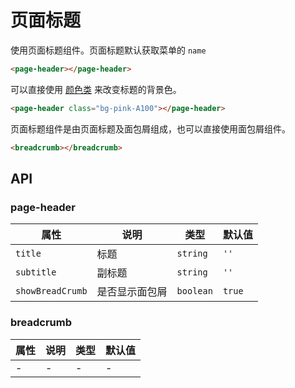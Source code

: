 # 页面标题

使用页面标题组件。页面标题默认获取菜单的 `name`

```html
<page-header></page-header>
```

可以直接使用 [颜色类](helpers.md) 来改变标题的背景色。

```html
<page-header class="bg-pink-A100"></page-header>
```

页面标题组件是由页面标题及面包屑组成，也可以直接使用面包屑组件。

```html
<breadcrumb></breadcrumb>
```

## API

### page-header

| 属性             | 说明           | 类型      | 默认值 |
| ---------------- | -------------- | --------- | ------ |
| `title`          | 标题           | `string`  | `''`   |
| `subtitle`       | 副标题         | `string`  | `''`   |
| `showBreadCrumb` | 是否显示面包屑 | `boolean` | `true` |

### breadcrumb

| 属性 | 说明 | 类型 | 默认值 |
| ---- | ---- | ---- | ------ |
| -    | -    | -    | -      |
